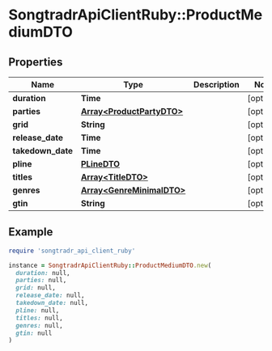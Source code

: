 # SongtradrApiClientRuby::ProductMediumDTO

## Properties

| Name | Type | Description | Notes |
| ---- | ---- | ----------- | ----- |
| **duration** | **Time** |  | [optional] |
| **parties** | [**Array&lt;ProductPartyDTO&gt;**](ProductPartyDTO.md) |  | [optional] |
| **grid** | **String** |  | [optional] |
| **release_date** | **Time** |  | [optional] |
| **takedown_date** | **Time** |  | [optional] |
| **pline** | [**PLineDTO**](PLineDTO.md) |  | [optional] |
| **titles** | [**Array&lt;TitleDTO&gt;**](TitleDTO.md) |  | [optional] |
| **genres** | [**Array&lt;GenreMinimalDTO&gt;**](GenreMinimalDTO.md) |  | [optional] |
| **gtin** | **String** |  | [optional] |

## Example

```ruby
require 'songtradr_api_client_ruby'

instance = SongtradrApiClientRuby::ProductMediumDTO.new(
  duration: null,
  parties: null,
  grid: null,
  release_date: null,
  takedown_date: null,
  pline: null,
  titles: null,
  genres: null,
  gtin: null
)
```

